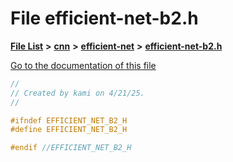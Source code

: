 

# File efficient-net-b2.h

[**File List**](files.md) **>** [**cnn**](dir_40be95ab8912b8deac694fbe2f8f2654.md) **>** [**efficient-net**](dir_430257895ecd3668c9128fdd3dfcb853.md) **>** [**efficient-net-b2.h**](efficient-net-b2_8h.md)

[Go to the documentation of this file](efficient-net-b2_8h.md)


```C++
//
// Created by kami on 4/21/25.
//

#ifndef EFFICIENT_NET_B2_H
#define EFFICIENT_NET_B2_H

#endif //EFFICIENT_NET_B2_H
```


